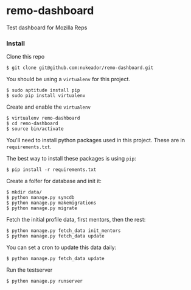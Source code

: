 remo-dashboard
==============

Test dashboard for Mozilla Reps

### Install

Clone this repo

    $ git clone git@github.com:nukeador/remo-dashboard.git
    
You should be using a ``virtualenv`` for this project.

    $ sudo aptitude install pip
    $ sudo pip install virtualenv

Create and enable the ``virtualenv``

    $ virtualenv remo-dashboard
    $ cd remo-dashboard
    $ source bin/activate

You'll need to install python packages used in this project. These are in ``requirements.txt``.

The best way to install these packages is using ``pip``:

    $ pip install -r requirements.txt
    
Create a folfer for database and init it:

    $ mkdir data/
    $ python manage.py syncdb
    $ python manage.py makemigrations
    $ python manage.py migrate
    
Fetch the initial profile data, first mentors, then the rest:
    
    $ python manage.py fetch_data init_mentors
    $ python manage.py fetch_data update
    
You can set a cron to update this data daily:

    $ python manage.py fetch_data update

Run the testserver

    $ python manage.py runserver